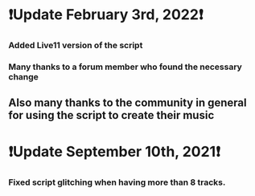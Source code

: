 # ❗Update February 3rd, 2022❗
### Added Live11 version of the script
### Many thanks to a forum member who found the necessary change
## Also many thanks to the community in general for using the script to create their music

# ❗Update September 10th, 2021❗
### Fixed script glitching when having more than 8 tracks.
